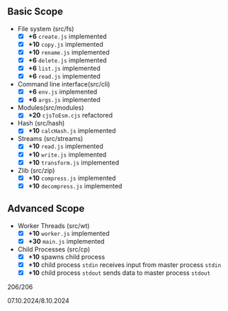 ## Basic Scope

- File system (src/fs)
    - [x] **+6** `create.js` implemented
    - [x] **+10** `copy.js` implemented
    - [x] **+10** `rename.js` implemented
    - [x] **+6** `delete.js` implemented
    - [x] **+6** `list.js` implemented
    - [x] **+6** `read.js` implemented
- Command line interface(src/cli)
    - [x] **+6** `env.js` implemented
    - [x] **+6** `args.js` implemented
- Modules(src/modules)
    - [x] **+20** `cjsToEsm.cjs` refactored
- Hash (src/hash)
    - [x] **+10** `calcHash.js` implemented
- Streams (src/streams)
    - [x] **+10** `read.js` implemented
    - [x] **+10** `write.js` implemented
    - [x] **+10** `transform.js` implemented
- Zlib (src/zip)
    - [x] **+10** `compress.js` implemented
    - [x] **+10** `decompress.js` implemented

## Advanced Scope

- Worker Threads (src/wt)
    - [x] **+10** `worker.js` implemented
    - [x] **+30** `main.js` implemented
- Child Processes (src/cp)
    - [x] **+10** spawns child process
    - [x] **+10** child process `stdin` receives input from master process `stdin`
    - [x] **+10** child process `stdout` sends data to master process `stdout`

206/206

07.10.2024/8.10.2024